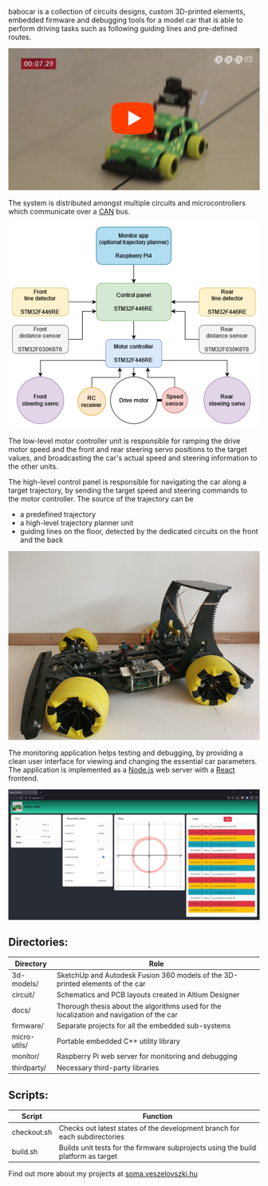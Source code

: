 babocar is a collection of circuits designs, custom 3D-printed elements, embedded firmware and debugging tools for a model car that is able to perform driving tasks such as following guiding lines and pre-defined routes.

[<img src="docs/youtube_preview.png" width="600">](https://www.youtube.com/watch?v=wYXTI0n2l1o&ab_channel=BMEVIKRobonAUT)

The system is distributed amongst multiple circuits and microcontrollers which communicate over a [CAN](https://en.wikipedia.org/wiki/CAN_bus) bus.

<img src="docs/firmware_model.png" width="600">

The low-level motor controller unit is responsible for ramping the drive motor speed and the front and rear steering servo positions to the target values, and broadcasting the car's actual speed and steering information to the other units.

The high-level control panel is responsible for navigating the car along a target trajectory, by sending the target speed and steering commands to the motor controller. The source of the trajectory can be

- a predefined trajectory
- a high-level trajectory planner unit
- guiding lines on the floor, detected by the dedicated circuits on the front and the back

<img src="docs/babocar.jpg" width="600">

The monitoring application helps testing and debugging, by providing a clean user interface for viewing and changing the essential car parameters.
The application is implemented as a [Node.js](https://nodejs.org/en) web server with a [React](https://react.dev) frontend.

<img src="https://raw.githubusercontent.com/somaveszelovszki/babocar-monitor/master/docs/gui_screenshot.png" width="600" />

## Directories:
|Directory     |Role                                                                                      |
|--------------|------------------------------------------------------------------------------------------|
| 3d-models/   | SketchUp and Autodesk Fusion 360 models of the 3D-printed elements of the car            |
| circuit/     | Schematics and PCB layouts created in Altium Designer                                    |
| docs/        | Thorough thesis about the algorithms used for the localization and navigation of the car |
| firmware/    | Separate projects for all the embedded sub-systems                                       |
| micro-utils/ | Portable embedded C++ utility library                                                    |
| monitor/     | Raspberry Pi web server for monitoring and debugging                                     |
| thirdparty/  | Necessary third-party libraries                                                          |

## Scripts:

| Script      | Function                                                                          |
|-------------|-----------------------------------------------------------------------------------|
| checkout.sh | Checks out latest states of the development branch for each subdirectories        |
| build.sh    | Builds unit tests for the firmware subprojects using the build platform as target |

Find out more about my projects at [soma.veszelovszki.hu](https://soma.veszelovszki.hu)
